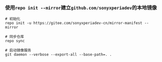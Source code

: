 ### 使用`repo init --mirror`建立`github.com/sonyxperiadev`的本地镜像
```shell
# 初始化
repo init -u https://gitee.com/sonyxperiadev-cn/mirror-manifest --mirror

# 同步仓库
repo sync

# 启动镜像服务
git daemon --verbose --export-all --base-path=. .

```
